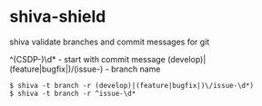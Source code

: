 # shiva-shield
shiva validate branches and commit messages for git

^(CSDP-)\d* - start with commit message
(develop)|(feature|bugfix|)\/(issue-) - branch name
```
$ shiva -t branch -r (develop)|(feature|bugfix|)\/issue-\d*)
$ shiva -t branch -r ^issue-\d*
```

